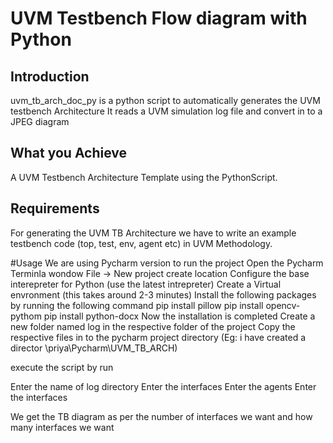 # UVM Testbench Flow diagram with Python 
  
## Introduction 
  uvm_tb_arch_doc_py is a python script to automatically generates the UVM testbench Architecture
  It reads a UVM simulation log file and convert in to a JPEG  diagram 

## What you Achieve
  A UVM Testbench Architecture Template using the PythonScript.
  
## Requirements
  For generating the UVM TB Architecture we have to write an example testbench code (top, test, env, agent etc) in UVM Methodology.


#Usage
We are using Pycharm version to run the project 
Open the Pycharm Terminla wondow
File -> New project
create location 
Configure the base interepreter for Python (use the latest intrepreter)
Create a Virtual envronment (this takes around 2-3 minutes)
Install the following packages by running the following command
pip install pillow
pip install opencv-pythom
pip install python-docx
Now the installation is completed 
Create a new folder named log in the respective folder of the project
Copy the respective files in to the pycharm project directory (Eg: i have created a director \priya\Pycharm\UVM_TB_ARCH)

execute the script by run 

Enter the name of log directory
Enter the interfaces
Enter the agents
Enter the interfaces 

We get the TB diagram as per the number of interfaces we want and how many interfaces we want 

